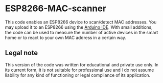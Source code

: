 # ESP8266-MAC-scanner
This code enables an ESP8266 device to scan/detect MAC addresses. You may upload it to an ESP8266 using the [Arduino IDE](https://randomnerdtutorials.com/how-to-install-esp8266-board-arduino-ide/). With small additions, the code can be used to measure the number of active devices in the smart home or to react to your own MAC address in a certain way.

## Legal note
This version of the code was written for educational and private use only. In its current form, it is not suitable for professional use and I do not assume liability for any kind of functioning or legal compliance of its application.
